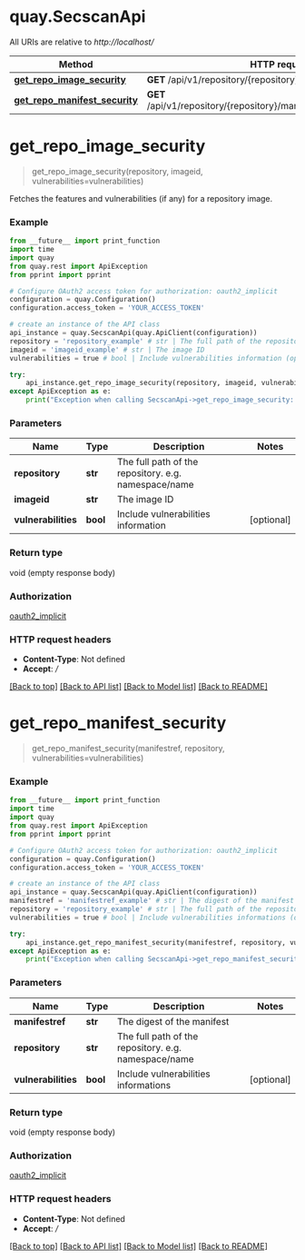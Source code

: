 # quay.SecscanApi

All URIs are relative to *http://localhost/*

Method | HTTP request | Description
------------- | ------------- | -------------
[**get_repo_image_security**](SecscanApi.md#get_repo_image_security) | **GET** /api/v1/repository/{repository}/image/{imageid}/security | 
[**get_repo_manifest_security**](SecscanApi.md#get_repo_manifest_security) | **GET** /api/v1/repository/{repository}/manifest/{manifestref}/security | 

# **get_repo_image_security**
> get_repo_image_security(repository, imageid, vulnerabilities=vulnerabilities)



Fetches the features and vulnerabilities (if any) for a repository image.

### Example
```python
from __future__ import print_function
import time
import quay
from quay.rest import ApiException
from pprint import pprint

# Configure OAuth2 access token for authorization: oauth2_implicit
configuration = quay.Configuration()
configuration.access_token = 'YOUR_ACCESS_TOKEN'

# create an instance of the API class
api_instance = quay.SecscanApi(quay.ApiClient(configuration))
repository = 'repository_example' # str | The full path of the repository. e.g. namespace/name
imageid = 'imageid_example' # str | The image ID
vulnerabilities = true # bool | Include vulnerabilities information (optional)

try:
    api_instance.get_repo_image_security(repository, imageid, vulnerabilities=vulnerabilities)
except ApiException as e:
    print("Exception when calling SecscanApi->get_repo_image_security: %s\n" % e)
```

### Parameters

Name | Type | Description  | Notes
------------- | ------------- | ------------- | -------------
 **repository** | **str**| The full path of the repository. e.g. namespace/name | 
 **imageid** | **str**| The image ID | 
 **vulnerabilities** | **bool**| Include vulnerabilities information | [optional] 

### Return type

void (empty response body)

### Authorization

[oauth2_implicit](../README.md#oauth2_implicit)

### HTTP request headers

 - **Content-Type**: Not defined
 - **Accept**: */*

[[Back to top]](#) [[Back to API list]](../README.md#documentation-for-api-endpoints) [[Back to Model list]](../README.md#documentation-for-models) [[Back to README]](../README.md)

# **get_repo_manifest_security**
> get_repo_manifest_security(manifestref, repository, vulnerabilities=vulnerabilities)



### Example
```python
from __future__ import print_function
import time
import quay
from quay.rest import ApiException
from pprint import pprint

# Configure OAuth2 access token for authorization: oauth2_implicit
configuration = quay.Configuration()
configuration.access_token = 'YOUR_ACCESS_TOKEN'

# create an instance of the API class
api_instance = quay.SecscanApi(quay.ApiClient(configuration))
manifestref = 'manifestref_example' # str | The digest of the manifest
repository = 'repository_example' # str | The full path of the repository. e.g. namespace/name
vulnerabilities = true # bool | Include vulnerabilities informations (optional)

try:
    api_instance.get_repo_manifest_security(manifestref, repository, vulnerabilities=vulnerabilities)
except ApiException as e:
    print("Exception when calling SecscanApi->get_repo_manifest_security: %s\n" % e)
```

### Parameters

Name | Type | Description  | Notes
------------- | ------------- | ------------- | -------------
 **manifestref** | **str**| The digest of the manifest | 
 **repository** | **str**| The full path of the repository. e.g. namespace/name | 
 **vulnerabilities** | **bool**| Include vulnerabilities informations | [optional] 

### Return type

void (empty response body)

### Authorization

[oauth2_implicit](../README.md#oauth2_implicit)

### HTTP request headers

 - **Content-Type**: Not defined
 - **Accept**: */*

[[Back to top]](#) [[Back to API list]](../README.md#documentation-for-api-endpoints) [[Back to Model list]](../README.md#documentation-for-models) [[Back to README]](../README.md)


